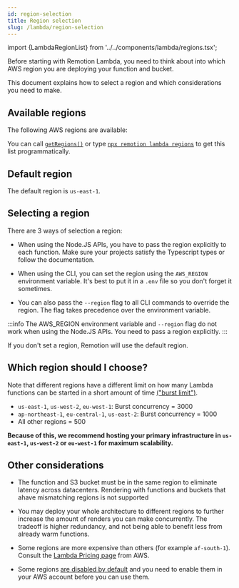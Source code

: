 ```yaml
---
id: region-selection
title: Region selection
slug: /lambda/region-selection
---
```


import {LambdaRegionList} from '../../components/lambda/regions.tsx';

Before starting with Remotion Lambda, you need to think about into which AWS region you are deploying your function and bucket.

This document explains how to select a region and which considerations you need to make.

## Available regions

The following AWS regions are available:

<LambdaRegionList />

You can call [`getRegions()`](/docs/lambda/getregions) or type [`npx remotion lambda regions`](/docs/lambda/cli/regions) to get this list programmatically.

## Default region

The default region is `us-east-1`.

## Selecting a region

There are 3 ways of selection a region:

- When using the Node.JS APIs, you have to pass the region explicitly to each function. Make sure your projects satisfy the Typescript types or follow the documentation.

- When using the CLI, you can set the region using the `AWS_REGION` environment variable. It's best to put it in a `.env` file so you don't forget it sometimes.

- You can also pass the `--region` flag to all CLI commands to override the region. The flag takes precedence over the environment variable.

:::info
The AWS_REGION environment variable and `--region` flag do not work when using the Node.JS APIs. You need to pass a region explicitly.
:::

If you don't set a region, Remotion will use the default region.

## Which region should I choose?

Note that different regions have a different limit on how many Lambda functions can be started in a short amount of time [("burst limit")](https://docs.aws.amazon.com/lambda/latest/dg/invocation-scaling.html).

- `us-east-1`, `us-west-2`, `eu-west-1`: Burst concurrency = 3000
- `ap-northeast-1`, `eu-central-1`, `us-east-2`: Burst concurrency = 1000
- All other regions = 500

**Because of this, we recommend hosting your primary infrastructure in `us-east-1`, `us-west-2` or `eu-west-1` for maximum scalability.**

## Other considerations

- The function and S3 bucket must be in the same region to eliminate latency across datacenters. Rendering with functions and buckets that ahave mismatching regions is not supported

- You may deploy your whole architecture to different regions to further increase the amount of renders you can make concurrently. The tradeoff is higher redundancy, and not being able to benefit less from already warm functions.

- Some regions are more expensive than others (for example `af-south-1`).
  Consult the [Lambda Pricing page](https://aws.amazon.com/lambda/pricing/) from AWS.

- Some regions [are disabled by default](https://docs.aws.amazon.com/general/latest/gr/rande-manage.html) and you need to enable them in your AWS account before you can use them.
